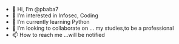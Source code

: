 - 👋 Hi, I’m @pbaba7
- 👀 I’m interested in Infosec, Coding
- 🌱 I’m currently learning Python
- 💞️ I’m looking to collaborate on ... my studies,to be a professional
- 📫 How to reach me ...will be notified

<!---
pbaba7/pbaba7 is a ✨ special ✨ repository because its `README.md` (this file) appears on your GitHub profile.
You can click the Preview link to take a look at your changes.
--->
